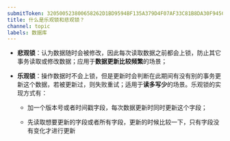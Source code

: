 ```yaml
---
submitToken: 320500523800658262D1BD9594BF135A379D4F07AF33C81B8DA30F945C04113A
title: 什么是乐观锁和悲观锁？
channel: topic
labels: 数据库
---
```


- **悲观锁**：认为数据随时会被修改，因此每次读取数据之前都会上锁，防止其它事务读取或修改数据；应用于**数据更新比较频繁**的场景；

- **乐观锁**：操作数据时不会上锁，但是更新时会判断在此期间有没有别的事务更新这个数据，若被更新过，则失败重试；适用于**读多写少**的场景。乐观锁的实现方式有：

    - 加一个版本号或者时间戳字段，每次数据更新时同时更新这个字段；

    - 先读取想要更新的字段或者所有字段，更新的时候比较一下，只有字段没有变化才进行更新
